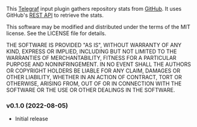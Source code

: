 This [Telegraf](https://github.com/influxdata/telegraf) input plugin gathers repository stats from [GitHub](https://github.com/). It uses GitHub's [REST API](https://docs.github.com/en/rest) to retrieve the stats.

This software may be modified and distributed under the terms
of the MIT license.  See the LICENSE file for details.

THE SOFTWARE IS PROVIDED "AS IS", WITHOUT WARRANTY OF ANY KIND, EXPRESS OR
IMPLIED, INCLUDING BUT NOT LIMITED TO THE WARRANTIES OF MERCHANTABILITY,
FITNESS FOR A PARTICULAR PURPOSE AND NONINFRINGEMENT. IN NO EVENT SHALL THE
AUTHORS OR COPYRIGHT HOLDERS BE LIABLE FOR ANY CLAIM, DAMAGES OR OTHER
LIABILITY, WHETHER IN AN ACTION OF CONTRACT, TORT OR OTHERWISE, ARISING FROM,
OUT OF OR IN CONNECTION WITH THE SOFTWARE OR THE USE OR OTHER DEALINGS IN THE
SOFTWARE.

### v0.1.0 (2022-08-05)
* Initial release
